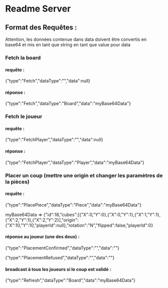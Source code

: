 # Readme Server
## Format des Requêtes :
Attention, les données contenue dans data doivent être convertis en base64 et mis en tant que string en tant que value pour data
### Fetch la board
#### requête :
{"type":"Fetch","dataType":"","data":null}
#### réponse :
{"type":"Fetch","dataType":"Board","data":"myBase64Data"}
### Fetch le joueur
#### requête :
{"type":"FetchPlayer","dataType":"","data":null}
#### réponse :
{"type":"FetchPlayer","dataType":"Player","data":"myBase64Data"}
### Placer un coup (mettre une origin et changer les paramètres de la pièces)
#### requête :
{"type":"PlacePiece","dataType":"Piece","data":"myBase64Data"}

myBase64Data => {"id":18,"cubes":[{"X":0,"Y":0},{"X":0,"Y":1},{"X":1,"Y":1},{"X":2,"Y":1},{"X":2,"Y":2}],"origin":{"X":10,"Y":10,"playerId":null},"rotation":"N","flipped":false,"playerId":0}
#### réponse au joueur (une des deux) :
{"type":"PlacementConfirmed","dataType":"","data":""}

{"type":"PlacementRefused","dataType":"","data":""}
#### broadcast à tous les joueurs si le coup est validé :
{"type":"Refresh","dataType":"Board","data":"myBase64Data"}


